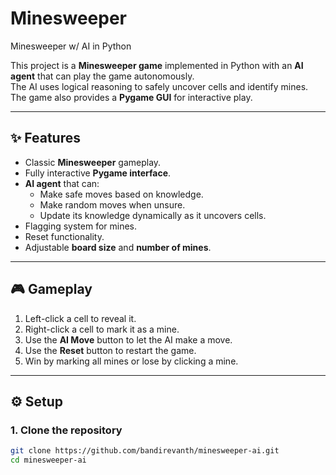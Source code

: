 # Minesweeper

Minesweeper w/ AI in Python

This project is a **Minesweeper game** implemented in Python with an **AI agent** that can play the game autonomously.  
The AI uses logical reasoning to safely uncover cells and identify mines. The game also provides a **Pygame GUI** for interactive play.

---

## ✨ Features

- Classic **Minesweeper** gameplay.
- Fully interactive **Pygame interface**.
- **AI agent** that can:
  - Make safe moves based on knowledge.
  - Make random moves when unsure.
  - Update its knowledge dynamically as it uncovers cells.
- Flagging system for mines.
- Reset functionality.
- Adjustable **board size** and **number of mines**.

---

## 🎮 Gameplay

1. Left-click a cell to reveal it.
2. Right-click a cell to mark it as a mine.
3. Use the **AI Move** button to let the AI make a move.
4. Use the **Reset** button to restart the game.
5. Win by marking all mines or lose by clicking a mine.

---

## ⚙️ Setup

### 1. Clone the repository
```bash
git clone https://github.com/bandirevanth/minesweeper-ai.git
cd minesweeper-ai
